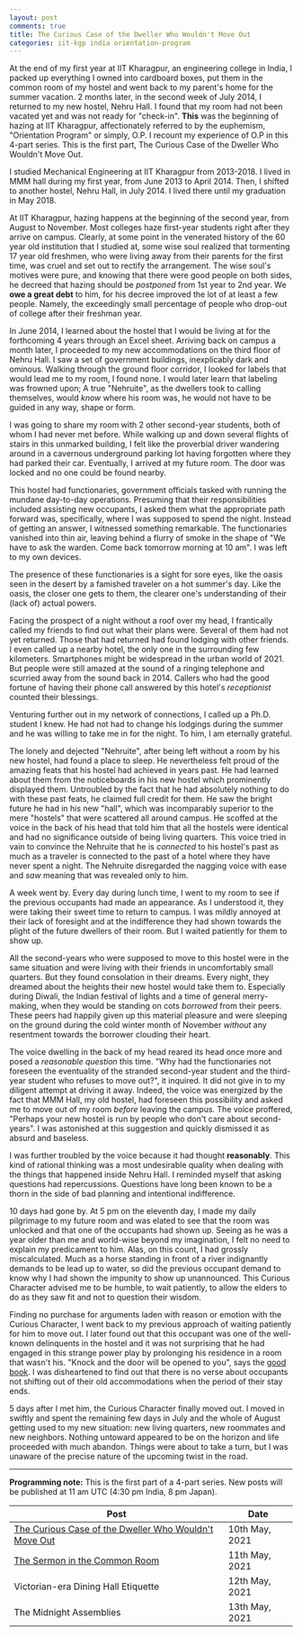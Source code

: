 ```yaml
---
layout: post
comments: true
title: The Curious Case of the Dweller Who Wouldn't Move Out
categories: iit-kgp india orientation-program
---
```


At the end of my first year at IIT Kharagpur, an engineering college in India, I packed up
everything I owned into cardboard boxes, put them in the common room of my hostel and went back to
my parent's home for the summer vacation. 2 months later, in the second week of July 2014, I
returned to my new hostel, Nehru Hall. I found that my room had not been vacated yet and was not
ready for "check-in". **This** was the beginning of hazing at IIT Kharagpur, affectionately referred
to by the euphemism, "Orientation Program" or simply, O.P. I recount my experience of O.P in this
4-part series. This is the first part, The Curious Case of the Dweller Who Wouldn't Move Out.

<!--more-->

I studied Mechanical Engineering at IIT Kharagpur from 2013-2018. I lived in MMM hall during my
first year, from June 2013 to April 2014. Then, I shifted to another hostel, Nehru Hall, in
July 2014. I lived there until my graduation in May 2018.

At IIT Kharagpur, hazing happens at the beginning of the second year, from August to November. Most
colleges haze first-year students right after they arrive on campus. Clearly, at some point in the
venerated history of the 60 year old institution that I studied at, some wise soul realized that
tormenting 17 year old freshmen, who were living away from their parents for the first time, was
cruel and set out to rectify the arrangement. The wise soul's motives were pure, and knowing that
there were good people on both sides, he decreed that hazing should be _postponed_ from 1st year to
2nd year. We **owe a great debt** to him, for his decree improved the lot of at least a few
people. Namely, the exceedingly small percentage of people who drop-out of college after their
freshman year.

In June 2014, I learned about the hostel that I would be living at for the forthcoming 4 years
through an Excel sheet. Arriving back on campus a month later, I proceeded to my new accommodations
on the third floor of Nehru Hall. I saw a set of government buildings, inexplicably dark and
ominous. Walking through the ground floor corridor, I looked for labels that would lead me to my
room, I found none. I would later learn that labeling was frowned upon; A true "Nehruite", as the
dwellers took to calling themselves, would _know_ where his room was, he would not have to be guided
in any way, shape or form.

I was going to share my room with 2 other second-year students, both of whom I had never met
before. While walking up and down several flights of stairs in this unmarked building, I felt like
the proverbial driver wandering around in a cavernous underground parking lot having forgotten where
they had parked their car. Eventually, I arrived at my future room. The door was locked and no one
could be found nearby.

This hostel had functionaries, government officials tasked with running the mundane day-to-day
operations. Presuming that their responsibilities included assisting new occupants, I asked them
what the appropriate path forward was, specifically, where I was supposed to spend the
night. Instead of getting an answer, I witnessed something remarkable. The functionaries vanished
into thin air, leaving behind a flurry of smoke in the shape of "We have to ask the warden. Come
back tomorrow morning at 10 am". I was left to my own devices.

The presence of these functionaries is a sight for sore eyes, like the oasis seen in the desert by a
famished traveler on a hot summer's day. Like the oasis, the closer one gets to them, the clearer
one's understanding of their (lack of) actual powers.

Facing the prospect of a night without a roof over my head, I frantically called my friends to find
out what their plans were. Several of them had not yet returned. Those that had returned had found
lodging with other friends. I even called up a nearby hotel, the only one in the surrounding few
kilometers. Smartphones might be widespread in the urban world of 2021. But people were still amazed
at the sound of a ringing telephone and scurried away from the sound back in 2014. Callers who had
the good fortune of having their phone call answered by this hotel's _receptionist_ counted their
blessings.

Venturing further out in my network of connections, I called up a Ph.D. student I knew. He had not
had to change his lodgings during the summer and he was willing to take me in for the night. To him,
I am eternally grateful.

The lonely and dejected "Nehruite", after being left without a room by his new hostel, had found a
place to sleep. He nevertheless felt proud of the amazing feats that his hostel had achieved in
years past. He had learned about them from the noticeboards in his new hostel which prominently
displayed them. Untroubled by the fact that he had absolutely nothing to do with these past feats,
he claimed full credit for them. He saw the bright future he had in his new "hall", which was
incomparably superior to the mere "hostels" that were scattered all around campus. He scoffed at the
voice in the back of his head that told him that all the hostels were identical and had no
significance outside of being living quarters. This voice tried in vain to convince the Nehruite
that he is _connected_ to his hostel's past as much as a traveler is connected to the past of a
hotel where they have never spent a night. The Nehruite disregarded the nagging voice with ease and
_saw_ meaning that was revealed only to him.

A week went by. Every day during lunch time, I went to my room to see if the previous occupants had
made an appearance. As I understood it, they were taking their sweet time to return to campus. I was
mildly annoyed at their lack of foresight and at the indifference they had shown towards the plight
of the future dwellers of their room. But I waited patiently for them to show up.

All the second-years who were supposed to move to this hostel were in the same situation and were
living with their friends in uncomfortably small quarters. But they found consolation in their
dreams. Every night, they dreamed about the heights their new hostel would take them to. Especially
during Diwali, the Indian festival of lights and a time of general merry-making, when they would be
standing on cots _borrowed_ from their peers. These peers had happily given up this material
pleasure and were sleeping on the ground during the cold winter month of November _without_
any resentment towards the borrower clouding their heart.

The voice dwelling in the back of my head reared its head once more and posed a _reasonable
question_ this time. "Why had the functionaries not foreseen the eventuality of the stranded
second-year student and the third-year student who refuses to move out?", it inquired. It did not
give in to my diligent attempt at driving it away. Indeed, the voice was energized by the fact that
MMM Hall, my old hostel, had foreseen this possibility and asked me to move out of my room _before_
leaving the campus. The voice proffered, "Perhaps your new hostel is run by people who don't care
about second-years". I was astonished at this suggestion and quickly dismissed it as absurd and
baseless.

I was further troubled by the voice because it had thought **reasonably**. This kind of rational
thinking was a most undesirable quality when dealing with the things that happened inside Nehru
Hall. I reminded myself that asking questions had repercussions. Questions have long been known to
be a thorn in the side of bad planning and intentional indifference.

10 days had gone by. At 5 pm on the eleventh day, I made my daily pilgrimage to my future room and
was elated to see that the room was unlocked and that one of the occupants had shown up. Seeing as
he was a year older than me and world-wise beyond my imagination, I felt no need to explain my
predicament to him. Alas, on this count, I had grossly miscalculated. Much as a horse standing in
front of a river indignantly demands to be lead up to water, so did the previous occupant demand to
know why I had shown the impunity to show up unannounced. This Curious Character advised me to be
humble, to wait patiently, to allow the elders to do as they saw fit and not to question their
wisdom.

Finding no purchase for arguments laden with reason or emotion with the Curious Character, I went
back to my previous approach of waiting patiently for him to move out. I later found out that this
occupant was one of the well-known delinquents in the hostel and it was not surprising that he had
engaged in this strange power play by prolonging his residence in a room that wasn't his. "Knock and
the door will be opened to you", says the [good book](https://www.biblehub.com/matthew/7-7.htm). I was disheartened to find out that there is no
verse about occupants not shifting out of their old accommodations when the period of their stay
ends.

5 days after I met him, the Curious Character finally moved out. I moved in swiftly and spent the
remaining few days in July and the whole of August getting used to my new situation: new living
quarters, new roommates and new neighbors. Nothing untoward appeared to be on the horizon and life
proceeded with much abandon. Things were about to take a turn, but I was unaware of the precise
nature of the upcoming twist in the road.

---

**Programming note:** This is the first part of a 4-part series. New posts will be published at 11 am
UTC (4:30 pm India, 8 pm Japan).

| Post                                                                                                                                                                  | Date           |
|-----------------------------------------------------------------------------------------------------------------------------------------------------------------------|----------------|
| [The Curious Case of the Dweller Who Wouldn't Move Out](/iit-kgp/india/orientation-program/2021/05/10/orientation-program-iit-kharagpur-part-1/) | 10th May, 2021 |
| [The Sermon in the Common Room](/iit-kgp/india/orientation-program/2021/05/10/orientation-program-iit-kharagpur-part-2/)                         | 11th May, 2021 |
| Victorian-era Dining Hall Etiquette                                                                                                                                   | 12th May, 2021 |
| The Midnight Assemblies                                                                                                                                               | 13th May, 2021 |
